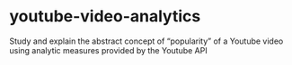 # youtube-video-analytics
Study and explain the abstract concept of “popularity” of a Youtube video using analytic measures provided by the Youtube API
